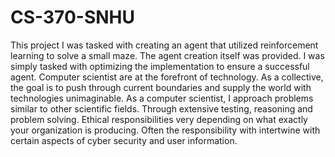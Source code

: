 # CS-370-SNHU
This project I was tasked with creating an agent that utilized reinforcement learning to solve a small maze. The agent creation itself was provided. I was simply tasked with optimizing the implementation to ensure a successful agent. Computer scientist are at the forefront of technology. As a collective, the goal is to push through current boundaries and supply the world with technologies unimaginable. As a computer scientist, I approach problems similar to other scientific fields. Through extensive testing, reasoning and problem solving. Ethical responsibilities very depending on what exactly your organization is producing. Often the responsibility with intertwine with certain aspects of cyber security and user information.
